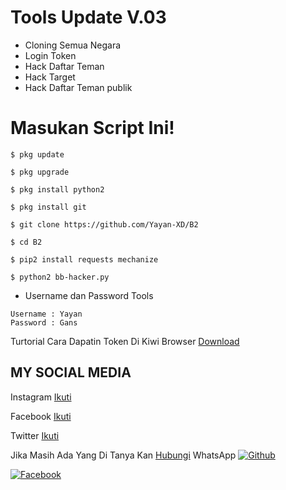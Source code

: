 # Tools Update V.03

* Cloning Semua Negara
* Login Token
* Hack Daftar Teman
* Hack Target
* Hack Daftar Teman publik


# Masukan Script Ini!
```
$ pkg update

$ pkg upgrade

$ pkg install python2

$ pkg install git

$ git clone https://github.com/Yayan-XD/B2

$ cd B2

$ pip2 install requests mechanize

$ python2 bb-hacker.py
```


* Username dan Password Tools
```
Username : Yayan
Password : Gans
```


Turtorial Cara Dapatin Token Di Kiwi Browser [Download](https://github.com/Yayan-XD/Maha-Guru/blob/master/Tak%20berjudul%202_540p.mp4)



## MY SOCIAL MEDIA

Instagram [Ikuti](https://Instagram.com/yayanxd_)

Facebook  [Ikuti](https://www.facebook.com/YAYAN.XING.ZUCKERBERG.SR) 

Twitter   [Ikuti](https://mobile.twitter.com/moch_xd)

Jika Masih Ada Yang Di Tanya Kan [Hubungi](https://api.whatsapp.com/send?phone=+6285603036683) WhatsApp
[![Github](https://img.shields.io/badge/Github-Yayan--XD-green?style=for-the-badge&logo=github)](https://github.com/Yayan-XD)

[![Facebook](https://img.shields.io/badge/Facebook-Tech--Abm-red?style=for-the-badge&logo=facebook)](https://www.facebook.com/YAYAN.XING.ZUCKERBERG.SR)

